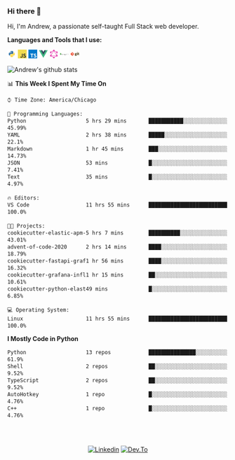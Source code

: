 ### Hi there 👋

Hi, I'm Andrew, a passionate self-taught Full Stack web developer.

**Languages and Tools that I use:**  

<code><img height="20" src="https://raw.githubusercontent.com/github/explore/80688e429a7d4ef2fca1e82350fe8e3517d3494d/topics/python/python.png"></code>
<code><img height="20" src="https://raw.githubusercontent.com/github/explore/80688e429a7d4ef2fca1e82350fe8e3517d3494d/topics/javascript/javascript.png"></code>
<code><img height="20" src="https://raw.githubusercontent.com/github/explore/80688e429a7d4ef2fca1e82350fe8e3517d3494d/topics/typescript/typescript.png"></code>
<code><img height="20" src="https://raw.githubusercontent.com/github/explore/80688e429a7d4ef2fca1e82350fe8e3517d3494d/topics/vue/vue.png"></code>
<code><img height="20" src="https://raw.githubusercontent.com/github/explore/5c058a388828bb5fde0bcafd4bc867b5bb3f26f3/topics/graphql/graphql.png"></code>
<code><img height="20" src="https://raw.githubusercontent.com/github/explore/80688e429a7d4ef2fca1e82350fe8e3517d3494d/topics/mongodb/mongodb.png"></code>
<code><img height="20" src="https://raw.githubusercontent.com/github/explore/80688e429a7d4ef2fca1e82350fe8e3517d3494d/topics/git/git.png"></code>

![Andrew's github stats](https://github-readme-stats.vercel.app/api?username=andrewguest&show_icons=true&theme=vue-dark)

<!--START_SECTION:waka-->
📊 **This Week I Spent My Time On** 

```text
⌚︎ Time Zone: America/Chicago

💬 Programming Languages: 
Python                   5 hrs 29 mins       ███████████░░░░░░░░░░░░░░   45.99% 
YAML                     2 hrs 38 mins       █████░░░░░░░░░░░░░░░░░░░░   22.1% 
Markdown                 1 hr 45 mins        ███░░░░░░░░░░░░░░░░░░░░░░   14.73% 
JSON                     53 mins             █░░░░░░░░░░░░░░░░░░░░░░░░   7.41% 
Text                     35 mins             █░░░░░░░░░░░░░░░░░░░░░░░░   4.97%

🔥 Editors: 
VS Code                  11 hrs 55 mins      █████████████████████████   100.0%

🐱‍💻 Projects: 
cookiecutter-elastic-apm-5 hrs 7 mins        ██████████░░░░░░░░░░░░░░░   43.01% 
advent-of-code-2020      2 hrs 14 mins       ████░░░░░░░░░░░░░░░░░░░░░   18.79% 
cookiecutter-fastapi-graf1 hr 56 mins        ████░░░░░░░░░░░░░░░░░░░░░   16.32% 
cookiecutter-grafana-infl1 hr 15 mins        ██░░░░░░░░░░░░░░░░░░░░░░░   10.61% 
cookiecutter-python-elast49 mins             █░░░░░░░░░░░░░░░░░░░░░░░░   6.85%

💻 Operating System: 
Linux                    11 hrs 55 mins      █████████████████████████   100.0%

```

**I Mostly Code in Python** 

```text
Python                   13 repos            ███████████████░░░░░░░░░░   61.9% 
Shell                    2 repos             ██░░░░░░░░░░░░░░░░░░░░░░░   9.52% 
TypeScript               2 repos             ██░░░░░░░░░░░░░░░░░░░░░░░   9.52% 
AutoHotkey               1 repo              █░░░░░░░░░░░░░░░░░░░░░░░░   4.76% 
C++                      1 repo              █░░░░░░░░░░░░░░░░░░░░░░░░   4.76%

```



<!--END_SECTION:waka-->

<br><br>
<p align="center">
   <a href="https://www.linkedin.com/in/andrew-guest-a891759a" target="_blank"><img src="https://img.shields.io/badge/LinkedIn-0077B5?style=for-the-badge&logo=linkedin&logoColor=white" alt="Linkedin"></a>
  <a href="https://dev.to/aguest" target="_blank"><img src="https://img.shields.io/badge/Dev.to-0A0A0A?style=for-the-badge&logo=dev%2Eto&logoColor=white" alt="Dev.To"></a>
</p>
